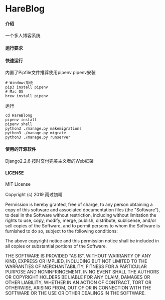 # HareBlog

#### 介绍
一个多人博客系统

#### 运行要求

#### 快速运行
内置了Pipfile文件推荐使用pipenv
pipenv安装
```shell script
# Windows系统
pip3 install pipenv
# Mac OS 
brew install pipenv
```
运行
```shell
cd HareBlong
pipenv install 
pipenv shell 
python3 ./manage.py makemigrations
python3 ./manage.py migrate
python3 ./manage.py runserver
```

#### 使用的开源软件
Django2.2.6 按时交付完美主义者的Web框架

#### LICENSE

MIT License

Copyright (c) 2019 雨过初晴

Permission is hereby granted, free of charge, to any person obtaining a copy
of this software and associated documentation files (the "Software"), to deal
in the Software without restriction, including without limitation the rights
to use, copy, modify, merge, publish, distribute, sublicense, and/or sell
copies of the Software, and to permit persons to whom the Software is
furnished to do so, subject to the following conditions:

The above copyright notice and this permission notice shall be included in all
copies or substantial portions of the Software.

THE SOFTWARE IS PROVIDED "AS IS", WITHOUT WARRANTY OF ANY KIND, EXPRESS OR
IMPLIED, INCLUDING BUT NOT LIMITED TO THE WARRANTIES OF MERCHANTABILITY,
FITNESS FOR A PARTICULAR PURPOSE AND NONINFRINGEMENT. IN NO EVENT SHALL THE
AUTHORS OR COPYRIGHT HOLDERS BE LIABLE FOR ANY CLAIM, DAMAGES OR OTHER
LIABILITY, WHETHER IN AN ACTION OF CONTRACT, TORT OR OTHERWISE, ARISING FROM,
OUT OF OR IN CONNECTION WITH THE SOFTWARE OR THE USE OR OTHER DEALINGS IN THE
SOFTWARE.
